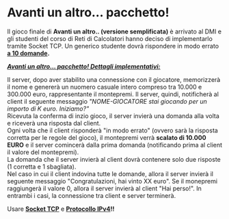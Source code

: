 # Avanti un altro… pacchetto!

Il gioco finale di **Avanti un altro.. (versione semplificata)** è arrivato al DMI e gli studenti del corso di Reti di Calcolatori hanno deciso di implementarlo tramite Socket TCP. Un generico studente dovrà rispondere in modo errato **<ins>a 10 domande</ins>.**

_**<ins>Avanti un altro… pacchetto! Dettagli implementativi:</ins>**_

Il server, dopo aver stabilito una connessione con il giocatore, memorizzerà il nome e genererà un nuomero casuale intero compreso tra 10.000 e 300.000 euro, rappresentante il montepremi. Il server, quindi, notificherà al client il seguente messaggio _"NOME-GIOCATORE stai giocando per un importo di K euro. Iniziamo?"_<br>
Ricevuta la conferma di inzio gioco, il server invierà una domanda alla volta e riceverà una risposta dal client.<br>
Ogni volta che il client risponderà "in modo errato" (ovvero sarà la risposta corretta per le regole del gioco), il montepremi verrà **scalato di 10.000 EURO** e il server comincerà dalla prima domanda (notificando prima al client il valore del montepremi).<br>
La domanda che il server invierà al client dovrà contenere solo due risposte (1 corretta e 1 sbagliata).<br>
Nel caso in cui il client indovina tutte le domande, allora il server invierà il seguente messaggio "Congratulazioni, hai vinto XX euro". Se il monepremi raggiungerà il valore 0, allora il server invierà al client "Hai perso!". In entrambi i casi, la connessione tra client e server terminerà.

Usare **<ins>Socket TCP</ins>** e **<ins>Protocollo IPv4</ins>!!**